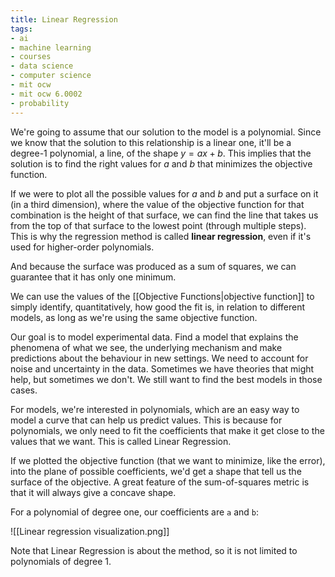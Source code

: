 ```yaml
---
title: Linear Regression
tags:
- ai
- machine learning
- courses
- data science
- computer science
- mit ocw
- mit ocw 6.0002
- probability
---
```


We're going to assume that our solution to the model is a polynomial. Since we know that the solution to this relationship is a linear one, it'll be a degree-1 polynomial, a line, of the shape $y = ax + b$. This implies that the solution is to find the right values for $a$ and $b$ that minimizes the objective function.

If we were to plot all the possible values for $a$ and $b$ and put a surface on it (in a third dimension), where the value of the objective function for that combination is the height of that surface, we can find the line that takes us from the top of that surface to the lowest point (through multiple steps). This is why the regression method is called **linear regression**, even if it's used for higher-order polynomials.

And because the surface was produced as a sum of squares, we can guarantee that it has only one minimum.

We can use the values of the [[Objective Functions|objective function]] to simply identify, quantitatively, how good the fit is, in relation to different models, as long as we're using the same objective function.

Our goal is to model experimental data. Find a model that explains the phenomena of what we see, the underlying mechanism and make predictions about the behaviour in new settings. We need to account for noise and uncertainty in the data. Sometimes we have theories that might help, but sometimes we don't. We still want to find the best models in those cases.

For models, we're interested in polynomials, which are an easy way to model a curve that can help us predict values. This is because for polynomials, we only need to fit the coefficients that make it get close to the values that we want. This is called Linear Regression.

If we plotted the objective function (that we want to minimize, like the error), into the plane of possible coefficients, we'd get a shape that tell us the surface of the objective. A great feature of the sum-of-squares metric is that it will always give a concave shape.

For a polynomial of degree one, our coefficients are `a` and `b`:

![[Linear regression visualization.png]]

Note that Linear Regression is about the method, so it is not limited to polynomials of degree 1.
